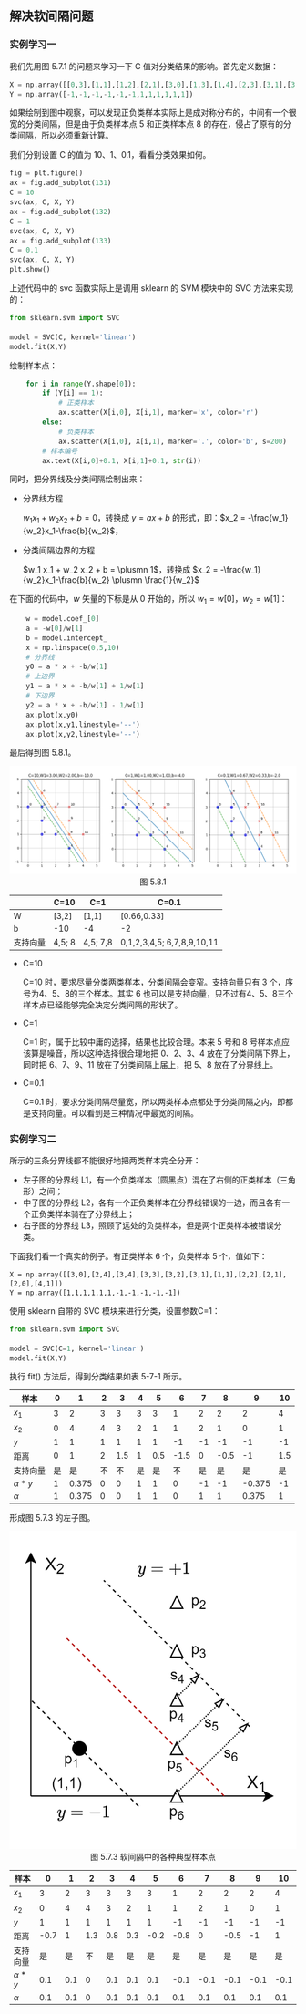 ## 解决软间隔问题

### 实例学习一

我们先用图 5.7.1 的问题来学习一下 C 值对分类结果的影响。首先定义数据：

```Python
X = np.array([[0,3],[1,1],[1,2],[2,1],[3,0],[1,3],[1,4],[2,3],[3,1],[3,2],[3,3],[4,1]])
Y = np.array([-1,-1,-1,-1,-1,-1,1,1,1,1,1,1])
```

如果绘制到图中观察，可以发现正负类样本实际上是成对称分布的，中间有一个很宽的分类间隔，但是由于负类样本点 5 和正类样本点 8 的存在，侵占了原有的分类间隔，所以必须重新计算。

我们分别设置 C 的值为 10、1、0.1，看看分类效果如何。

```Python
fig = plt.figure()
ax = fig.add_subplot(131)
C = 10
svc(ax, C, X, Y)
ax = fig.add_subplot(132)
C = 1
svc(ax, C, X, Y)
ax = fig.add_subplot(133)
C = 0.1
svc(ax, C, X, Y)
plt.show()
```

上述代码中的 svc 函数实际上是调用 sklearn 的 SVM 模块中的 SVC 方法来实现的：

```Python
from sklearn.svm import SVC

model = SVC(C, kernel='linear')
model.fit(X,Y)
```

绘制样本点：

```Python
    for i in range(Y.shape[0]):
        if (Y[i] == 1):
            # 正类样本
            ax.scatter(X[i,0], X[i,1], marker='x', color='r')
        else:
            # 负类样本
            ax.scatter(X[i,0], X[i,1], marker='.', color='b', s=200)
        # 样本编号
        ax.text(X[i,0]+0.1, X[i,1]+0.1, str(i))
```

同时，把分界线及分类间隔绘制出来：

- 分界线方程
  
  $w_1 x_1 + w_2 x_2 + b = 0$，转换成 $y=ax+b$ 的形式，即：$x_2 = -\frac{w_1}{w_2}x_1-\frac{b}{w_2}$，

- 分类间隔边界的方程

  $w_1 x_1 + w_2 x_2 + b = \plusmn 1$，转换成 $x_2 = -\frac{w_1}{w_2}x_1-\frac{b}{w_2} \plusmn \frac{1}{w_2}$

在下面的代码中，$w$ 矢量的下标是从 0 开始的，所以 $w_1 = w[0]，w_2=w[1]$：


```Python
    w = model.coef_[0]
    a = -w[0]/w[1]
    b = model.intercept_
    x = np.linspace(0,5,10)
    # 分界线
    y0 = a * x + -b/w[1]
    # 上边界
    y1 = a * x + -b/w[1] + 1/w[1]
    # 下边界
    y2 = a * x + -b/w[1] - 1/w[1]
    ax.plot(x,y0)
    ax.plot(x,y1,linestyle='--')
    ax.plot(x,y2,linestyle='--')
```

最后得到图 5.8.1。

<img src="./images/5-8-1.png" />

<center>图 5.8.1 </center>

||C=10|C=1|C=0.1|
|--|--|--|--|
|W|[3,2]|[1,1]|[0.66,0.33]|
|b|-10|-4|-2|
|支持向量|4,5; 8|4,5; 7,8|0,1,2,3,4,5; 6,7,8,9,10,11|

- C=10

  C=10 时，要求尽量分类两类样本，分类间隔会变窄。支持向量只有 3 个，序号为4、5、8的三个样本。其实 6 也可以是支持向量，只不过有4、5、8三个样本点已经能够完全决定分类间隔的形状了。

- C=1

  C=1 时，属于比较中庸的选择，结果也比较合理。本来 5 号和 8 号样本点应该算是噪音，所以这种选择很合理地把 0、2、3、4 放在了分类间隔下界上，同时把 6、7、9、11 放在了分类间隔上届上，把 5、8 放在了分界线上。

- C=0.1

  C=0.1 时，要求分类间隔尽量宽，所以两类样本点都处于分类间隔之内，即都是支持向量。可以看到是三种情况中最宽的间隔。


### 实例学习二

所示的三条分界线都不能很好地把两类样本完全分开：

- 左子图的分界线 L1，有一个负类样本（圆黑点）混在了右侧的正类样本（三角形）之间；
- 中子图的分界线 L2，各有一个正负类样本在分界线错误的一边，而且各有一个正负类样本骑在了分界线上；
- 右子图的分界线 L3，照顾了远处的负类样本，但是两个正类样本被错误分类。









下面我们看一个真实的例子。有正类样本 6 个，负类样本 5 个，值如下：

```
X = np.array([[3,0],[2,4],[3,4],[3,3],[3,2],[3,1],[1,1],[2,2],[2,1],[2,0],[4,1]])
Y = np.array([1,1,1,1,1,1,-1,-1,-1,-1,-1])
```

使用 sklearn 自带的 SVC 模块来进行分类，设置参数C=1：

```python
from sklearn.svm import SVC

model = SVC(C=1, kernel='linear')
model.fit(X,Y)
```

执行 fit() 方法后，得到分类结果如表 5-7-1 所示。

|样本|0|1|2|3|4|5|6|7|8|9|10|
|--|--|--|--|--|--|--|--|--|--|--|--|
|$x_1$|3|2|3|3|3|3|1|2|2|2|4|
|$x_2$|0|4|4|3|2|1|1|2|1|0|1|
|$y$|1|1|1|1|1|1|-1|-1|-1|-1|-1|
|距离|0|1|2|1.5|1|0.5|-1.5|0|-0.5|-1|1.5|
|支持向量|是|是|不|不|是|是|不|是|是|是|是|
|$\alpha * y$|1|0.375|0|0|1|1|0|-1|-1|-0.375|-1|
|$\alpha$|1|0.375|0|0|1|1|0|1|1|0.375|1|





形成图 5.7.3 的左子图。

<img src="./images/5-7-3.png" />

<center>图 5.7.3 软间隔中的各种典型样本点</center>





|样本|0|1|2|3|4|5|6|7|8|9|10|
|--|--|--|--|--|--|--|--|--|--|--|--|
|$x_1$|3|2|3|3|3|3|1|2|2|2|4|
|$x_2$|0|4|4|3|2|1|1|2|1|0|1|
|$y$|1|1|1|1|1|1|-1|-1|-1|-1|-1|
|距离|-0.7|1|1.3|0.8|0.3|-0.2|-0.8|0|-0.5|-1|1|
|支持向量|是|是|不|是|是|是|是|是|是|是|是|
|$\alpha * y$|0.1|0.1|0|0.1|0.1|0.1|-0.1|-0.1|-0.1|-0.1|-0.1|
|$\alpha$|0.1|0.1|0|0.1|0.1|0.1|0.1|0.1|0.1|0.1|0.1|
